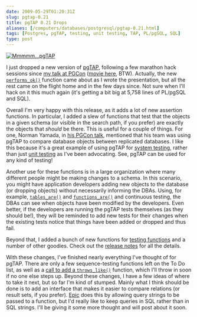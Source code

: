 ```yaml
--- 
date: 2009-05-29T01:20:31Z
slug: pgtap-0.21
title: pgTAP 0.21 Drops
aliases: [/computers/databases/postgresql/pgtap-0.21.html]
tags: [Postgres, pgTAP, testing, unit testing, TAP, PL/pgSQL, SQL]
type: post
---
```


[<img src="http://pgtap.org/ui/img/tap.jpg" alt="Mmmmm…pgTAP" class="right" />]

I just dropped a new version of
[pgTAP][<img src="http://pgtap.org/ui/img/tap.jpg" alt="Mmmmm…pgTAP" class="right" />],
following a few marathon hack sessions since [my talk at PGCon] ([movie here],
BTW). Actually, the new [`performs_ok()`] function came about as I wrote the
presentation, but all the rest came on the flight home and in the few days
since. Not sure when I'll hack on it this much again (it's getting a bit big at
5,758 lines of PL/pgSQL and SQL).

Overall I'm very happy with this release, as it adds a lot of new assertion
functions. In particular, I added a slew of functions that test that the objects
in a given schema (or visible in the search path, if you prefer) are exactly the
objects that *should* be there. This is useful for a couple of things. For one,
Norman Yamada, in [his PGCon talk], mentioned that his team was using pgTAP to
compare database objects between replicated databases. I like this because it's
a great example of using pgTAP for [system testing], rather than just [unit
testing] as I've been advocating. See, pgTAP can be used for any kind of
testing!

Another use for these functions is in a large organization where many different
people might be making changes to a schema. In this scenario, you might have
application developers adding new objects to the database (or dropping objects)
without necessarily informing the DBAs. Using, for example, [`tables_are()`] and
[`functions_are()`] and continuous testing, the DBAs can see when objects have
been modified by the developers. Even better, if the developers are running the
pgTAP tests themselves (as they should be!), they will be reminded to add new
tests for their changes when the existing tests notice that things have been
added or dropped and thus fail.

Beyond that, I added a bunch of new functions for [testing functions] and a
number of other goodies. Check out the [release notes] for all the details.

With these changes, I've finished nearly everything I've thought of for pgTAP.
There are only a few sequence-testing functions left on the To Do list, as well
as a [call to add a `throws_like()`] function, which I'll throw in soon if no
one else steps up. Beyond these changes, I have a few ideas of where to take it
next, but so far I'm kind of stumped. Mainly what I think should be done is to
add an interface that makes it easier to compare relations (or result sets, if
you prefer). [Epic] does this by allowing query strings to be passed to a
function, but I'd really like to keep queries in SQL rather than in SQL strings.
I'll be giving it some more thought and will post about it soon.

  [<img src="http://pgtap.org/ui/img/tap.jpg" alt="Mmmmm…pgTAP" class="right" />]:
    http://pgtap.org/ "pgTAP: Unit Testing for PostgreSQL"
  [my talk at PGCon]: https://www.pgcon.org/2009/schedule/events/165.en.html
    "PGCon: “Unit Test Your Database!”"
  [movie here]: http://hosting3.epresence.tv/fosslc/1/watch/129.aspx
    "Unit Test Your Database—The Movie"
  [`performs_ok()`]: http://pgtap.org/documentation.html#%60performs_ok+(+sql,+milliseconds,+description+)%60
    "pgTAP Documentation: `performs_ok()`"
  [his PGCon talk]: https://www.pgcon.org/2009/schedule/events/146.en.html
    "PGCon: “Reconciling and comparing databases”"
  [system testing]: https://en.wikipedia.org/wiki/System_testing
    "Wikipedia: “System testing”"
  [unit testing]: https://en.wikipedia.org/wiki/Unit_testing
    "Wikipedia: “Unit testing”"
  [`tables_are()`]: http://pgtap.org/documentation.html#%60tables_are(+schema,+tables,+description+)%60
    "pgTAP Documentation: `tables_are()`"
  [`functions_are()`]: http://pgtap.org/documentation.html#%60functions_are(+schema,+functions%5B%5D,+description+)%60
    "pgTAP Documentation: `functions_are()`"
  [testing functions]: http://pgtap.org/documentation.html#Feeling+Funky
    "pgTAP Documentation: Feeling Funky"
  [release notes]: http://pgfoundry.org/frs/shownotes.php?release_id=1389
    "pgTAP 0.21 Release Notes and Changes"
  [call to add a `throws_like()`]: http://archives.postgresql.org/pgsql-hackers/2009-05/msg01318.php
    "pgsql-hackers: Re: plperl error format vs plpgsql error format vs pgTAP"
  [Epic]: http://epictest.org/
    "Epic, more full of fail than any other testing tool"
